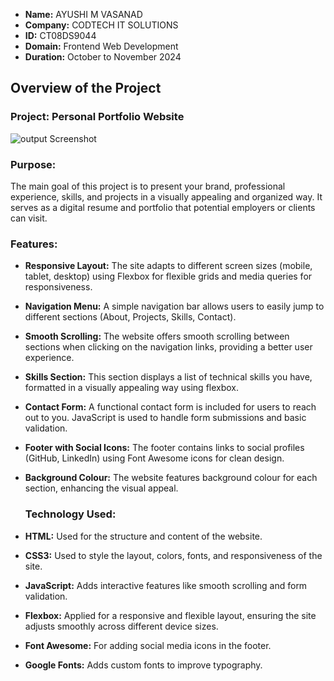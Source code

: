 - **Name:** AYUSHI M VASANAD
- **Company:** CODTECH IT SOLUTIONS
- **ID:** CT08DS9044
- **Domain:** Frontend Web Development
- **Duration:** October to November 2024



## Overview of the Project

### Project: Personal Portfolio Website

![output Screenshot](https://github.com/user-attachments/assets/a4c14446-c7ff-4d42-8832-d0b961b08faf)


### Purpose:
The main goal of this project is to present your brand, professional experience, skills, and projects in a visually appealing and organized way. It serves as a digital resume and portfolio that potential employers or clients can visit.

### Features:
- **Responsive Layout:** The site adapts to different screen sizes (mobile, tablet, desktop) using Flexbox for flexible grids and media queries for responsiveness.
- **Navigation Menu:** A simple navigation bar allows users to easily jump to different sections (About, Projects, Skills, Contact).
- **Smooth Scrolling:** The website offers smooth scrolling between sections when clicking on the navigation links, providing a better user experience.
- **Skills Section:** This section displays a list of technical skills you have, formatted in a visually appealing way using flexbox.
- **Contact Form:** A functional contact form is included for users to reach out to you. JavaScript is used to handle form submissions and basic validation.
- **Footer with Social Icons:** The footer contains links to  social profiles (GitHub, LinkedIn) using Font Awesome icons for clean design.
- **Background Colour:** The website features background colour for each section, enhancing the visual appeal.

  ### Technology Used:
- **HTML:** Used for the structure and content of the website.
- **CSS3:** Used to style the layout, colors, fonts, and responsiveness of the site.
- **JavaScript:** Adds interactive features like smooth scrolling and form validation.
- **Flexbox:** Applied for a responsive and flexible layout, ensuring the site adjusts smoothly across different device sizes.
- **Font Awesome:** For adding social media icons in the footer.
- **Google Fonts:** Adds custom fonts to improve typography.

